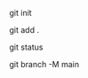 <!-- to  initialize git -->

git init

<!-- to add att the things in git -->
git add .
<!-- to check list of files to be added -->
git status

<!-- to commit -->
<!-- m message -->
<!-- to change default branch name or rename -->
git branch -M main

<!-- to connect with remote  with git local` -->

